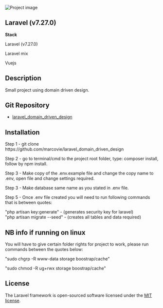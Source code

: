 ![Project image](https://lh3.googleusercontent.com/pw/ACtC-3e9XlFRqVmgYAkVSbSNUKFpbrd0rHX8-Au2Eeh3aZVrv1Ds4yt1HiyO8TMRXlyM3g7sNQl7CbvdU5YjnqKnNbDK44AI7oN_Jkqy6nYu6wbDpheNP8mU8IfxegWz0bUsLV-MVEGOU-YPkVFsqlUF-NVY=w1049-h640-no?authuser=0)

## Laravel (v7.27.0)

<p><b>Stack</b></p>

<p>Laravel (v7.27.0)</p>
<p>Laravel mix</p>
<p>Vuejs</p>

## Description

<p>Small project using domain driven design.</p>

## Git Repository

- [laravel_domain_driven_design](https://github.com/marcovie/laravel_domain_driven_design)

## Installation
<p>Step 1 - git clone https://github.com/marcovie/laravel_domain_driven_design </p>
<p>Step 2 - go to terminal/cmd to the project root folder, type: composer install, follow by npm install.</p>
<p>Step 3 - Make copy of the .env.example file and change the copy name to .env, open file and change settings required.</p>
<p>Step 3 - Make database same name as you stated in .env file.</p>
<p>Step 5 - Once .env file created you will need to run following commands that is between quotes:</p>

<p>"php artisan key:generate" - (generates security key for laravel)<br/>
"php artisan migrate --seed" - (creates all tables and data required)<br/></p>


## NB info if running on linux
<p>You will have to give certain folder rights for project to work, please run commands between the quotes below:</p>
<p>"sudo chgrp -R www-data storage boostrap/cache"</p>
<p>"sudo chmod -R ug+rwx storage boostrap/cache"</p>

## License

The Laravel framework is open-sourced software licensed under the [MIT license](https://opensource.org/licenses/MIT).
